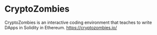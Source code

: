 # CryptoZombies
CryptoZombies is an interactive coding environment that teaches to write DApps in Solidity in Ethereum. 
https://cryptozombies.io/

